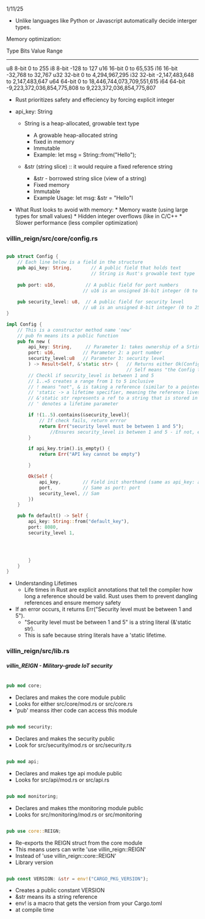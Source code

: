 1/11/25

- Unlike languages like Python or Javascript automatically decide interger types. 

Memory optimization:

Type	Bits	Value Range
----    ----    -----------
u8	8-bit	0 to 255
i8	8-bit	-128 to 127
u16	16-bit	0 to 65,535
i16	16-bit	-32,768 to 32,767
u32	32-bit	0 to 4,294,967,295
i32	32-bit	-2,147,483,648 to 2,147,483,647
u64	64-bit	0 to 18,446,744,073,709,551,615
i64	64-bit	-9,223,372,036,854,775,808 to 9,223,372,036,854,775,807

- Rust prioritizes safety and effeciency by forcing explicit integer

- api_key: String
    
    - String is a heap-allocated, growable text type
        * A growable heap-allocated string 
        * fixed in memory
        * Immutable
        * Example: let msg = String::from("Hello");



    - &str (string slice) :: it would require a fixed reference string
        * &str - borrowed string slice (view of a string)
        * Fixed memory
        * Immutable 
        * Example Usage: let msg: &str = "Hello"l

 -  What Rust looks to avoid with memory:
        * Memory waste (using large types for small values)
        * Hidden integer overflows (like in C/C++
        * Slower performance (less compiler optimization)

###  villin_reign/src/core/config.rs

```rust

pub struct Config {
    // Each line below is a field in the structure
    pub api_key: String,       // A public field that holds text
                               // String is Rust's growable text type
    
    pub port: u16,           // A public field for port numbers
                            // u16 is an unsigned 16-bit integer (0 to 65,535)
    
    pub security_level: u8,  // A public field for security level
                            // u8 is an unsigned 8-bit integer (0 to 255)
}

impl Config {
    // This is a constructor method name 'new'
    // pub fn means its a public function
    pub fn new (
        api_key: String,     // Parameter 1: takes ownership of a Srting
        port: u16,          // Parameter 2: a port number
        security_level:u8   // Parameter 3: security level
        ) -> Result<Self, &'static str> {   // Returns either Ok(Config) or Err(error message)
                                            // Self means "the Config type"
        // Checkl if security_level is between 1 and 5
        // 1..=5 creates a range from 1 to 5 inclusive
        // ! means "not", & is taking a reference (similar to a pointer)
        // 'static -> a lifetime specifier, meaning the reference lives for the entire duration for the program
        // &'static str represents a ref to a string that is stored in the programs binary and never deallocates
        // ' denotes a lifetime parameter

        if !(1..5).contains(&security_level){   
            // If check fails, return errror
            return Err("security level must be between 1 and 5");
                //Ensures security_level is between 1 and 5 - if not, error
        }

        if api_key.trim().is_empty() {
            return Err("API key cannot be empty")

        }

        Ok(Self {
            api_key,        // Field init shorthand (same as api_key: api_key)
            port,           // Same as port: port
            security_level, // Sam
        })        
    }

    pub fn default() -> Self {
        api_key: String::from("default_key"),
        port: 8080,
        security_level 1,
        



        }
    }
}

```

 - Understanding Lifetimes
    * Life times in Rust are explicit annotations that tell the compiler how long a reference should be valid. Rust uses them to prevent dangling references and ensure memory safety
- If an error occurs, it returns Err("Security level must be between 1 and 5").
    * "Security level must be between 1 and 5" is a string literal (&'static str).
    * This is safe because string literals have a 'static lifetime.


###  villin_reign/src/lib.rs

  ##### villin_REIGN - Military-grade IoT security

```rust

pub mod core;

```
- Declares and makes the core module public
- Looks for either src/core/mod.rs or src/core.rs
- 'pub' meanss ither code can access this module

```rust

pub mod security;

```   

- Declares and makes the security public
- Look for src/security/mod.rs or src/security.rs

```rust

pub mod api;

```

- Declares and makes tge api module public
- Looks for src/api/mod.rs or src/api.rs

```rust

pub mod monitoring;

```

- Declares and makes tthe monitoring module public
- Looks for src/monitoring/mod.rs or src/monitoring

```rust

pub use core::REIGN;

```

- Re-exports the REIGN struct from the core module
- This means users can write 'use villin_reign::REIGN'
- Instead of 'use villin_reign::core::REIGN'
- Library version

```rust

pub const VERSION: &str = env!("CARGO_PKG_VERSION");

``` 
 - Creates a public constant VERSION
 - &str means its a string reference
 - env! is a macro that gets the version from your Cargo.toml
 - at compile time

